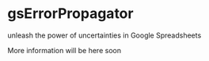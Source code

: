 # gsErrorPropagator
unleash the power of uncertainties in Google Spreadsheets


More information will be here soon
